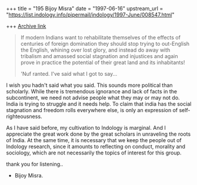 +++
title = "195 Bijoy Misra"
date = "1997-06-16"
upstream_url = "https://list.indology.info/pipermail/indology/1997-June/008547.html"

+++
[Archive link](https://list.indology.info/pipermail/indology/1997-June/008547.html)



> If modern
> Indians want to rehabilitate themselves of the effects of centuries of
> foreign domination they should stop trying to out-English the English,
> whining over lost glory, and instead do away with tribalism and amassed
> social stagnation and injustices and again prove in practice the potential
> of their great land and its inhabitants!
> 
> 'Nuf ranted. I've said what I got to say...
> 
> 
I wish you hadn't said what you said.  This sounds more
political than scholarly.  While there is tremendous ignorance
and lack of facts in the subcontinent, we need not advise
people what they may or may not do.  India is trying to
struggle and it needs help.  To claim that india has the
social stagnation and freedom rolls everywhere else, is
only an expression of self-righteousness.

As I have said before, my cultivation to Indology is
marginal.  And I appreciate the great work done by
the great scholars in unraveling the roots of India.
At the same time, it is necessary that we keep the
people out of Indology research, since it amounts to
reflecting on conduct, morality and sociology,
which are not necessarily the topics of interest for
this group.

thank you for listening..

- Bijoy Misra.






